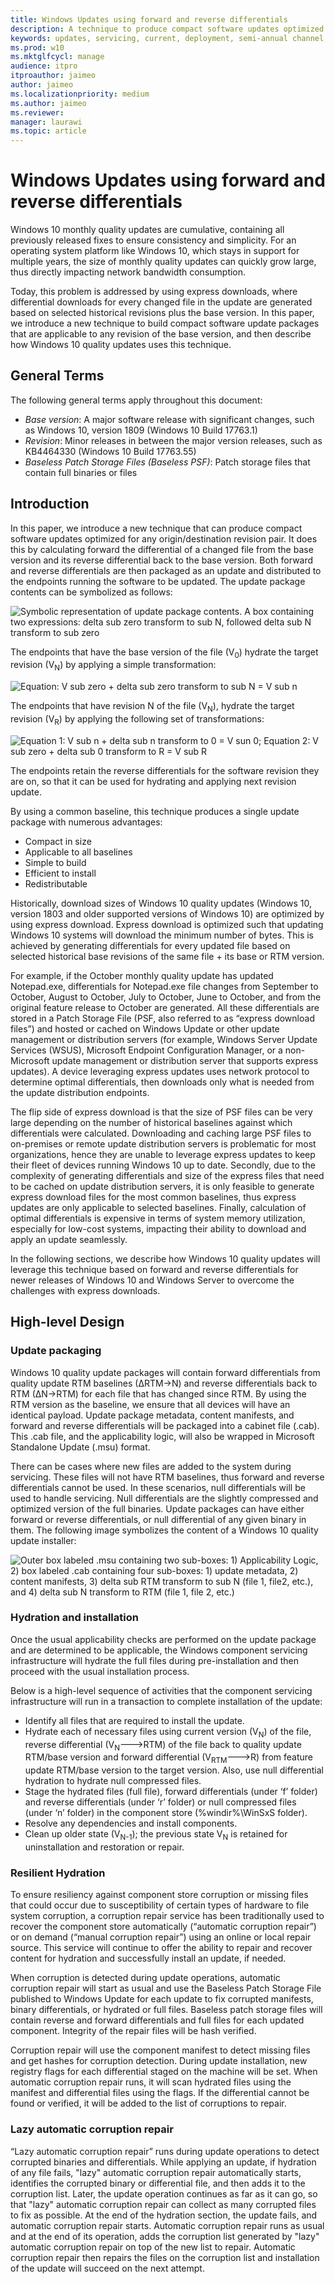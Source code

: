 ```yaml
---
title: Windows Updates using forward and reverse differentials
description: A technique to produce compact software updates optimized for any origin and destination revision pair
keywords: updates, servicing, current, deployment, semi-annual channel, feature, quality, rings, insider, tools
ms.prod: w10
ms.mktglfcycl: manage
audience: itpro
itproauthor: jaimeo
author: jaimeo
ms.localizationpriority: medium
ms.author: jaimeo
ms.reviewer:
manager: laurawi
ms.topic: article
---
```


# Windows Updates using forward and reverse differentials

Windows 10 monthly quality updates are cumulative, containing all previously
released fixes to ensure consistency and simplicity. For an operating system
platform like Windows 10, which stays in support for multiple years, the size of
monthly quality updates can quickly grow large, thus directly impacting network
bandwidth consumption.

Today, this problem is addressed by using express downloads, where differential
downloads for every changed file in the update are generated based on selected
historical revisions plus the base version. In this paper, we introduce a new
technique to build compact software update packages that are applicable to any
revision of the base version, and then describe how Windows 10 quality updates
uses this technique.

## General Terms

The following general terms apply throughout this document:

- *Base version*: A major software release with significant changes, such as Windows 10, version 1809 (Windows 10 Build 17763.1)
- *Revision*: Minor releases in between the major version releases, such as KB4464330 (Windows 10 Build 17763.55)
- *Baseless Patch Storage Files (Baseless PSF)*: Patch storage files that contain full binaries or files

## Introduction

In this paper, we introduce a new technique that can produce compact software
updates optimized for any origin/destination revision pair. It does this by
calculating forward the differential of a changed file from the base version and
its reverse differential back to the base version. Both forward and reverse
differentials are then packaged as an update and distributed to the endpoints
running the software to be updated. The update package contents can be symbolized as follows:

![Symbolic representation of update package contents. A box containing two expressions: delta sub zero transform to sub N, followed delta sub N transform to sub zero](images/PSF1.png)

The endpoints that have the base version of the file (V<sub>0</sub>) hydrate the target
revision (V<sub>N</sub>) by applying a simple transformation:

![Equation: V sub zero + delta sub zero transform to sub N = V sub n](images/PSF2.png)

The endpoints that have revision N of the file (V<sub>N</sub>), hydrate the target revision
(V<sub>R</sub>) by applying the following set of transformations:

![Equation 1: V sub n + delta sub n transform to 0 = V sun 0; Equation 2: V sub zero + delta sub 0 transform to R = V sub R](images/PSF3.png)

The endpoints retain the reverse differentials for the software revision they
are on, so that it can be used for hydrating and applying next revision update.

By using a common baseline, this technique produces a single update package with
numerous advantages:

- Compact in size
- Applicable to all baselines
- Simple to build
- Efficient to install
- Redistributable

Historically, download sizes of Windows 10 quality updates (Windows 10, version 1803 and older supported versions of Windows 10) are optimized by using express download. Express download is optimized such that updating Windows 10 systems will download the minimum number of bytes. This is achieved by generating differentials for every updated file based on selected historical base revisions of the same file + its base or RTM version.

For example, if the October monthly quality update has updated Notepad.exe, differentials for Notepad.exe file changes from September to October, August to October, July to October, June to October, and from the original feature release to October are generated. All these differentials are stored in a Patch Storage File (PSF, also referred to as “express download files”) and hosted or cached on Windows Update or other update management or distribution servers (for example, Windows Server Update Services (WSUS), Microsoft Endpoint Configuration Manager, or a non-Microsoft update management or distribution server that supports express updates). A device leveraging express updates uses network protocol to determine optimal differentials, then downloads only what is needed from the update distribution endpoints.

The flip side of express download is that the size of PSF files can be very large depending on the number of historical baselines against which differentials were calculated. Downloading and caching large PSF files to on-premises or remote update distribution servers is problematic for most organizations, hence they are unable to leverage express updates to keep their fleet of devices running Windows 10 up to date. Secondly, due to the complexity of generating differentials and size of the express files that need to be cached on update distribution servers, it is only feasible to generate express download files for the most common baselines, thus express updates are only applicable to selected baselines. Finally, calculation of optimal differentials is expensive in terms of system memory utilization, especially for low-cost systems, impacting their ability to download and apply an update seamlessly.

In the following sections, we describe how Windows 10 quality updates will leverage this technique based on forward and reverse differentials for newer releases of Windows 10 and Windows Server to overcome the challenges with express downloads.

## High-level Design

### Update packaging

Windows 10 quality update packages will contain forward differentials from quality update RTM baselines (∆RTM→N) and reverse differentials back to RTM (∆N→RTM) for each file that has changed since RTM. By using the RTM version as the baseline, we ensure that all devices will have an identical payload. Update package metadata, content manifests, and forward and reverse differentials will be packaged into a cabinet file (.cab). This .cab file, and the applicability logic, will also be wrapped in Microsoft Standalone Update (.msu) format.

There can be cases where new files are added to the system during servicing. These files will not have RTM baselines, thus forward and reverse differentials cannot be used. In these scenarios, null differentials will be used to handle servicing. Null differentials are the slightly compressed and optimized version of the full binaries. Update packages can have either forward or reverse differentials, or null differential of any given binary in them. The following image symbolizes the content of a Windows 10 quality update installer:

![Outer box labeled .msu containing two sub-boxes: 1) Applicability Logic, 2) box labeled .cab containing four sub-boxes: 1) update metadata, 2) content manifests, 3) delta sub RTM transform to sub N (file 1, file2, etc.), and 4) delta sub N transform to RTM (file 1, file 2, etc.)](images/PSF4.png)

### Hydration and installation

Once the usual applicability checks are performed on the update package and are determined to be applicable, the Windows component servicing infrastructure will hydrate the full files during pre-installation and then proceed with the usual installation process.

Below is a high-level sequence of activities that the component servicing infrastructure will run in a transaction to complete installation of the update:

- Identify all files that are required to install the update.
- Hydrate each of necessary files using current version (V<sub>N</sub>) of the file, reverse differential (V<sub>N</sub>--->RTM) of the file back to quality update RTM/base version and forward differential (V<sub>RTM</sub>--->R) from feature update RTM/base version to the target version. Also, use null differential hydration to hydrate null compressed files.
- Stage the hydrated files (full file), forward differentials (under ‘f’ folder) and reverse differentials (under ‘r’ folder) or null compressed files (under ‘n’ folder) in the component store (%windir%\\WinSxS folder).
- Resolve any dependencies and install components.
- Clean up older state (V<sub>N-1</sub>); the previous state V<sub>N</sub> is retained for uninstallation and restoration or repair.

### **Resilient Hydration**

To ensure resiliency against component store corruption or missing files that could occur due to susceptibility of certain types of hardware to file system corruption, a corruption repair service has been traditionally used to recover the component store automatically (“automatic corruption repair”) or on demand (“manual corruption repair”) using an online or local repair source. This service will continue to offer the ability to repair and recover content for
hydration and successfully install an update, if needed.

When corruption is detected during update operations, automatic corruption repair will start as usual and use the Baseless Patch Storage File published to Windows Update for each update to fix corrupted manifests, binary differentials, or hydrated or full files. Baseless patch storage files will contain reverse and forward differentials and full files for each updated component. Integrity of the repair files will be hash verified.

Corruption repair will use the component manifest to detect missing files and get hashes for corruption detection. During update installation, new registry flags for each differential staged on the machine will be set. When automatic corruption repair runs, it will scan hydrated files using the manifest and differential files using the flags. If the differential cannot be found or verified, it will be added to the list of corruptions to repair.

### Lazy automatic corruption repair

“Lazy automatic corruption repair” runs during update operations to detect corrupted binaries and differentials. While applying an update, if hydration of any file fails, "lazy" automatic corruption repair automatically starts, identifies the corrupted binary or differential file, and then adds it to the corruption list. Later, the update operation continues as far as it can go, so that "lazy" automatic corruption repair can collect as many corrupted files to fix as possible. At the end of the hydration section, the update fails, and automatic corruption repair starts. Automatic corruption repair runs as usual and at the end of its operation, adds the corruption list generated by "lazy" automatic corruption repair on top of the new list to repair. Automatic corruption repair then repairs the files on the corruption list and installation of the update will succeed on the next attempt.
